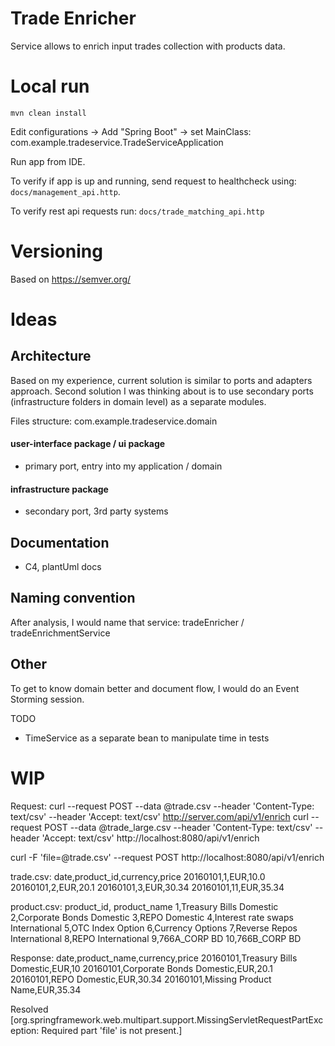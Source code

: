 # Trade Enricher
Service allows to enrich input trades collection with products data.

# Local run
```
mvn clean install
```

Edit configurations -> Add "Spring Boot" -> set MainClass: com.example.tradeservice.TradeServiceApplication

Run app from IDE.

To verify if app is up and running, send request to healthcheck using: `docs/management_api.http`.

To verify rest api requests run: `docs/trade_matching_api.http`

# Versioning
Based on https://semver.org/

# Ideas
## Architecture
Based on my experience, current solution is similar to ports and adapters approach. Second solution I was thinking about is to use secondary ports (infrastructure folders in domain level) as a separate modules.

Files structure:
com.example.tradeservice.domain

#### user-interface package / ui package
- primary port, entry into my application / domain 

#### infrastructure package
- secondary port, 3rd party systems

## Documentation
- C4, plantUml docs

## Naming convention
After analysis, I would name that service: tradeEnricher / tradeEnrichmentService

## Other
To get to know domain better and document flow, I would do an Event Storming session. 

TODO
- TimeService as a separate bean to manipulate time in tests

# WIP
Request:
curl --request POST --data @trade.csv --header 'Content-Type: text/csv' --header 'Accept: text/csv' http://server.com/api/v1/enrich
curl --request POST --data @trade_large.csv --header 'Content-Type: text/csv' --header 'Accept: text/csv' http://localhost:8080/api/v1/enrich

curl -F 'file=@trade.csv' --request POST http://localhost:8080/api/v1/enrich

trade.csv:
date,product_id,currency,price
20160101,1,EUR,10.0
20160101,2,EUR,20.1
20160101,3,EUR,30.34
20160101,11,EUR,35.34

product.csv:
product_id, product_name
1,Treasury Bills Domestic
2,Corporate Bonds Domestic
3,REPO Domestic
4,Interest rate swaps International
5,OTC Index Option
6,Currency Options
7,Reverse Repos International
8,REPO International
9,766A_CORP BD
10,766B_CORP BD

Response:
date,product_name,currency,price
20160101,Treasury Bills Domestic,EUR,10
20160101,Corporate Bonds Domestic,EUR,20.1
20160101,REPO Domestic,EUR,30.34
20160101,Missing Product Name,EUR,35.34

Resolved [org.springframework.web.multipart.support.MissingServletRequestPartException: Required part 'file' is not present.]
